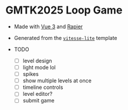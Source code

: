 # GMTK2025 Loop Game

- Made with [Vue 3](https://vuejs.org/) and [Rapier](https://rapier.rs/)
- Generated from the [`vitesse-lite`](https://github.com/antfu-collective/vitesse-lite) template

- TODO
  - [ ] level design
  - [ ] light mode lol
  - [ ] spikes
  - [ ] show multiple levels at once
  - [ ] timeline controls
  - [ ] level editor?
  - [ ] submit game
